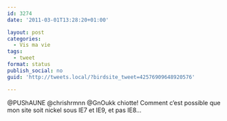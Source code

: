 ```yaml
---
id: 3274
date: '2011-03-01T13:28:20+01:00'

layout: post
categories:
  - Vis ma vie
tags:
  - tweet
format: status
publish_social: no
guid: 'http://tweets.local/?birdsite_tweet=42576909648920576'

---
```


@PUShAUNE @chrishrmnn @GnOukk chiotte! Comment c’est possible que mon site soit nickel sous IE7 et IE9, et pas IE8…